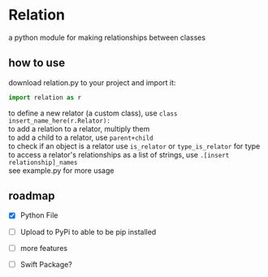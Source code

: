 # Relation
a python module for making relationships between classes
## how to use
download relation.py to your project and import it:
```py
import relation as r
```
to define a new relator (a custom class), use `class insert_name_here(r.Relator):`  
to add a relation to a relator, multiply them  
to add a child to a relator, use `parent+child`  
to check if an object is a relator use `is_relator` or `type_is_relator` for type  
to access a relator's relationships as a list of strings, use `.[insert relationship]_names`  
see example.py for more usage
## roadmap
- [x] Python File
- [ ] Upload to PyPi to able to be pip installed
- [ ] more features
- [ ] Swift Package?


